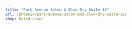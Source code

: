 ```yaml
---
title: "Park Avenue Salon & Blow Dry Suite 16"
url: /phoenix/park-avenue-salon-and-blow-dry-suite-16/
shop: hairdresser
---
```

